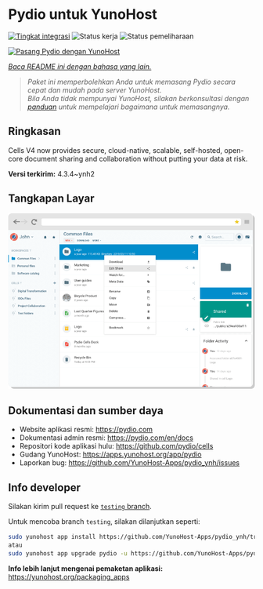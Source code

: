 <!--
N.B.: README ini dibuat secara otomatis oleh <https://github.com/YunoHost/apps/tree/master/tools/readme_generator>
Ini TIDAK boleh diedit dengan tangan.
-->

# Pydio untuk YunoHost

[![Tingkat integrasi](https://dash.yunohost.org/integration/pydio.svg)](https://ci-apps.yunohost.org/ci/apps/pydio/) ![Status kerja](https://ci-apps.yunohost.org/ci/badges/pydio.status.svg) ![Status pemeliharaan](https://ci-apps.yunohost.org/ci/badges/pydio.maintain.svg)

[![Pasang Pydio dengan YunoHost](https://install-app.yunohost.org/install-with-yunohost.svg)](https://install-app.yunohost.org/?app=pydio)

*[Baca README ini dengan bahasa yang lain.](./ALL_README.md)*

> *Paket ini memperbolehkan Anda untuk memasang Pydio secara cepat dan mudah pada server YunoHost.*  
> *Bila Anda tidak mempunyai YunoHost, silakan berkonsultasi dengan [panduan](https://yunohost.org/install) untuk mempelajari bagaimana untuk memasangnya.*

## Ringkasan

Cells V4 now provides secure, cloud-native, scalable, self-hosted, open-core document sharing and collaboration without putting your data at risk.


**Versi terkirim:** 4.3.4~ynh2

## Tangkapan Layar

![Tangkapan Layar pada Pydio](./doc/screenshots/screenshot01.png)

## Dokumentasi dan sumber daya

- Website aplikasi resmi: <https://pydio.com>
- Dokumentasi admin resmi: <https://pydio.com/en/docs>
- Repositori kode aplikasi hulu: <https://github.com/pydio/cells>
- Gudang YunoHost: <https://apps.yunohost.org/app/pydio>
- Laporkan bug: <https://github.com/YunoHost-Apps/pydio_ynh/issues>

## Info developer

Silakan kirim pull request ke [`testing` branch](https://github.com/YunoHost-Apps/pydio_ynh/tree/testing).

Untuk mencoba branch `testing`, silakan dilanjutkan seperti:

```bash
sudo yunohost app install https://github.com/YunoHost-Apps/pydio_ynh/tree/testing --debug
atau
sudo yunohost app upgrade pydio -u https://github.com/YunoHost-Apps/pydio_ynh/tree/testing --debug
```

**Info lebih lanjut mengenai pemaketan aplikasi:** <https://yunohost.org/packaging_apps>
